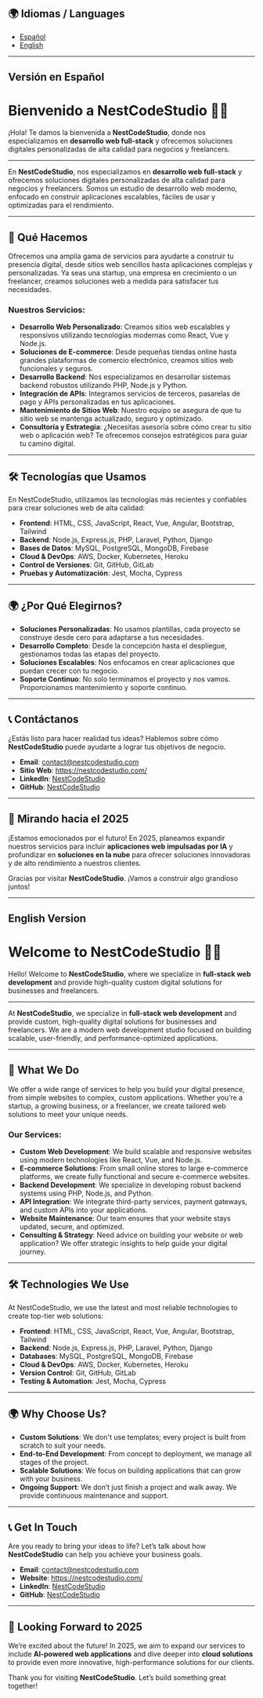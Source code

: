 ## 🌍 Idiomas / Languages

- [Español](#version-en-español)
- [English](#english-version)

---

## <a name="version-en-español"></a>Versión en Español

# Bienvenido a NestCodeStudio 👨‍💻

¡Hola! Te damos la bienvenida a **NestCodeStudio**, donde nos especializamos en **desarrollo web full-stack** y ofrecemos soluciones digitales personalizadas de alta calidad para negocios y freelancers.

---

En **NestCodeStudio**, nos especializamos en **desarrollo web full-stack** y ofrecemos soluciones digitales personalizadas de alta calidad para negocios y freelancers. Somos un estudio de desarrollo web moderno, enfocado en construir aplicaciones escalables, fáciles de usar y optimizadas para el rendimiento.

---

## 💼 Qué Hacemos
Ofrecemos una amplia gama de servicios para ayudarte a construir tu presencia digital, desde sitios web sencillos hasta aplicaciones complejas y personalizadas. Ya seas una startup, una empresa en crecimiento o un freelancer, creamos soluciones web a medida para satisfacer tus necesidades.

### Nuestros Servicios:
- **Desarrollo Web Personalizado**: Creamos sitios web escalables y responsivos utilizando tecnologías modernas como React, Vue y Node.js.
- **Soluciones de E-commerce**: Desde pequeñas tiendas online hasta grandes plataformas de comercio electrónico, creamos sitios web funcionales y seguros.
- **Desarrollo Backend**: Nos especializamos en desarrollar sistemas backend robustos utilizando PHP, Node.js y Python.
- **Integración de APIs**: Integramos servicios de terceros, pasarelas de pago y APIs personalizadas en tus aplicaciones.
- **Mantenimiento de Sitios Web**: Nuestro equipo se asegura de que tu sitio web se mantenga actualizado, seguro y optimizado.
- **Consultoría y Estrategia**: ¿Necesitas asesoría sobre cómo crear tu sitio web o aplicación web? Te ofrecemos consejos estratégicos para guiar tu camino digital.

---

## 🛠 Tecnologías que Usamos

En NestCodeStudio, utilizamos las tecnologías más recientes y confiables para crear soluciones web de alta calidad:

- **Frontend**: HTML, CSS, JavaScript, React, Vue, Angular, Bootstrap, Tailwind
- **Backend**: Node.js, Express.js, PHP, Laravel, Python, Django
- **Bases de Datos**: MySQL, PostgreSQL, MongoDB, Firebase
- **Cloud & DevOps**: AWS, Docker, Kubernetes, Heroku
- **Control de Versiones**: Git, GitHub, GitLab
- **Pruebas y Automatización**: Jest, Mocha, Cypress

---

## 🌍 ¿Por Qué Elegirnos?

- **Soluciones Personalizadas**: No usamos plantillas, cada proyecto se construye desde cero para adaptarse a tus necesidades.
- **Desarrollo Completo**: Desde la concepción hasta el despliegue, gestionamos todas las etapas del proyecto.
- **Soluciones Escalables**: Nos enfocamos en crear aplicaciones que puedan crecer con tu negocio.
- **Soporte Continuo**: No solo terminamos el proyecto y nos vamos. Proporcionamos mantenimiento y soporte continuo.

---

## 📞 Contáctanos

¿Estás listo para hacer realidad tus ideas? Hablemos sobre cómo **NestCodeStudio** puede ayudarte a lograr tus objetivos de negocio.

- **Email**: [contact@nestcodestudio.com](mailto:nestcodestudio@gmail.com)
- **Sitio Web**: https://nestcodestudio.com/
- **LinkedIn**: [NestCodeStudio](https://www.linkedin.com/company/nestcodestudio)
- **GitHub**: [NestCodeStudio](https://github.com/nestcodestudio)

---

## 🌱 Mirando hacia el 2025

¡Estamos emocionados por el futuro! En 2025, planeamos expandir nuestros servicios para incluir **aplicaciones web impulsadas por IA** y profundizar en **soluciones en la nube** para ofrecer soluciones innovadoras y de alto rendimiento a nuestros clientes.

Gracias por visitar **NestCodeStudio**. ¡Vamos a construir algo grandioso juntos!

---

## <a name="english-version"></a>English Version

# Welcome to NestCodeStudio 👨‍💻

Hello! Welcome to **NestCodeStudio**, where we specialize in **full-stack web development** and provide high-quality custom digital solutions for businesses and freelancers.

---

At **NestCodeStudio**, we specialize in **full-stack web development** and provide custom, high-quality digital solutions for businesses and freelancers. We are a modern web development studio focused on building scalable, user-friendly, and performance-optimized applications.

---

## 💼 What We Do
We offer a wide range of services to help you build your digital presence, from simple websites to complex, custom applications. Whether you’re a startup, a growing business, or a freelancer, we create tailored web solutions to meet your unique needs.

### Our Services:
- **Custom Web Development**: We build scalable and responsive websites using modern technologies like React, Vue, and Node.js.
- **E-commerce Solutions**: From small online stores to large e-commerce platforms, we create fully functional and secure e-commerce websites.
- **Backend Development**: We specialize in developing robust backend systems using PHP, Node.js, and Python.
- **API Integration**: We integrate third-party services, payment gateways, and custom APIs into your applications.
- **Website Maintenance**: Our team ensures that your website stays updated, secure, and optimized.
- **Consulting & Strategy**: Need advice on building your website or web application? We offer strategic insights to help guide your digital journey.

---

## 🛠 Technologies We Use

At NestCodeStudio, we use the latest and most reliable technologies to create top-tier web solutions:

- **Frontend**: HTML, CSS, JavaScript, React, Vue, Angular, Bootstrap, Tailwind
- **Backend**: Node.js, Express.js, PHP, Laravel, Python, Django
- **Databases**: MySQL, PostgreSQL, MongoDB, Firebase
- **Cloud & DevOps**: AWS, Docker, Kubernetes, Heroku
- **Version Control**: Git, GitHub, GitLab
- **Testing & Automation**: Jest, Mocha, Cypress

---

## 🌍 Why Choose Us?

- **Custom Solutions**: We don't use templates; every project is built from scratch to suit your needs.
- **End-to-End Development**: From concept to deployment, we manage all stages of the project.
- **Scalable Solutions**: We focus on building applications that can grow with your business.
- **Ongoing Support**: We don’t just finish a project and walk away. We provide continuous maintenance and support.

---

## 📞 Get In Touch

Are you ready to bring your ideas to life? Let’s talk about how **NestCodeStudio** can help you achieve your business goals.

- **Email**: [contact@nestcodestudio.com](mailto:nestcodestudio@gmail.com)
- **Website**: https://nestcodestudio.com/
- **LinkedIn**: [NestCodeStudio](https://www.linkedin.com/company/nestcodestudio)
- **GitHub**: [NestCodeStudio](https://github.com/nestcodestudio)

---

## 🌱 Looking Forward to 2025

We’re excited about the future! In 2025, we aim to expand our services to include **AI-powered web applications** and dive deeper into **cloud solutions** to provide even more innovative, high-performance solutions for our clients.

Thank you for visiting **NestCodeStudio**. Let’s build something great together!


